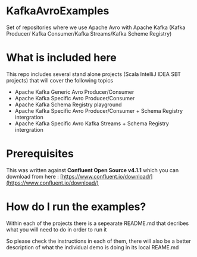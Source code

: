 # KafkaAvroExamples
Set of repositories where we use Apache Avro with Apache Kafka (Kafka Producer/ Kafka Consumer/Kafka Streams/Kafka Scheme Registry)

# What is included here
This repo includes several stand alone projects (Scala IntelliJ IDEA SBT projects) that will cover the following topics

- Apache Kafka Generic Avro Producer/Consumer
- Apache Kafka Specific Avro Producer/Consumer 
- Apache Kafka Schema Registry playground
- Apache Kafka Specific Avro Producer/Consumer + Schema Registry intergration
- Apache Kafka Specific Avro Kafka Streams + Schema Registry intergration

# Prerequisites
This was written against **Confluent Open Source v4.1.1** which you can download from here : [https://www.confluent.io/download/](https://www.confluent.io/download/)

# How do I run the examples?
Within each of the projects there is a sepearate README.md that decribes what you will need to do in order to run it

So please check the instructions in each of them, there will also be a better description of what the individual demo is doing in its local REAME.md